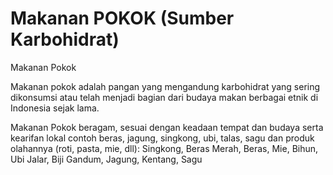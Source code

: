 # Makanan POKOK (Sumber Karbohidrat)
Makanan Pokok

Makanan pokok adalah pangan yang mengandung karbohidrat yang sering dikonsumsi atau telah menjadi bagian dari budaya makan berbagai etnik di Indonesia sejak lama.

Makanan Pokok beragam, sesuai dengan keadaan tempat dan budaya serta kearifan lokal contoh beras, jagung, singkong, ubi, talas, sagu dan produk olahannya (roti, pasta, mie, dll): Singkong, Beras Merah, Beras, Mie, Bihun, Ubi Jalar, Biji Gandum, Jagung, Kentang, Sagu
